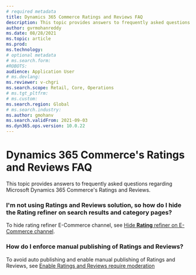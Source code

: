 ```yaml
---
# required metadata
title: Dynamics 365 Commerce Ratings and Reviews FAQ
description: This topic provides answers to frequently asked questions regarding Dynamics 365 Commerce's Ratings and Reviews.
author: gvrmohanreddy
ms.date: 08/28/2021
ms.topic: article
ms.prod: 
ms.technology: 
# optional metadata
# ms.search.form:  
#ROBOTS: 
audience: Application User
# ms.devlang: 
ms.reviewer: v-chgri
ms.search.scope: Retail, Core, Operations
# ms.tgt_pltfrm: 
# ms.custom: 
ms.search.region: Global
# ms.search.industry: 
ms.author: gmohanv
ms.search.validFrom: 2021-09-03
ms.dyn365.ops.version: 10.0.22
---
```


# Dynamics 365 Commerce's Ratings and Reviews FAQ

This topic provides answers to frequently asked questions regarding Microsoft Dynamics 365 Commerce's Ratings and Reviews.

### I'm not using Ratings and Reviews solution, so how do I hide the **Rating** refiner on search results and category pages? 

To hide rating refiner E-Commerce channel, see [Hide **Rating** refiner on E-Commerce channel](troubleshoot/hide-ratings-in-ECommerce-channel.md).


### How do I enforce manual publishing of Ratings and Reviews? 

To avoid auto publishing and enable manual publishing of Ratings and Reviews, see [Enable Ratings and Reviews require  moderation](how-to-enforce-human-moderation.md)


